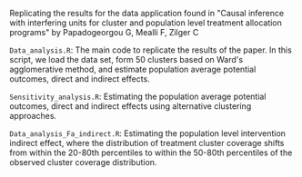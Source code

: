 Replicating the results for the data application found in "Causal inference with interfering units for cluster and population level treatment allocation programs" by Papadogeorgou G, Mealli F, Zilger C

```Data_analysis.R```: The main code to replicate the results of the paper. In this script, we load the data set, form 50 clusters based on Ward's agglomerative method, and estimate population average potential outcomes, direct and indirect effects.

```Sensitivity_analysis.R```: Estimating the population average potential outcomes, direct and indirect effects using alternative clustering approaches.

```Data_analysis_Fa_indirect.R```: Estimating the population level intervention indirect effect, where the distribution of treatment cluster coverage shifts from within the 20-80th percentiles to within the 50-80th percentiles of the observed cluster coverage distribution.
